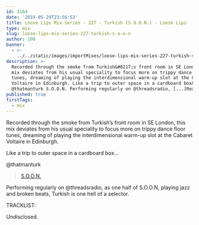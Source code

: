 ```yaml
---
id: 3164
date: '2019-05-29T23:56:53'
title: Loose Lips Mix Series - 227 - Turkish (S.O.O.N.) - Loose Lips
type: mix
slug: loose-lips-mix-series-227-turkish-s-o-o-n
author: 100
banner:
  - >-
    ../../static/images/importMixes/loose-lips-mix-series-227-turkish-s-o-o-n/image3164.jpeg
description: >-
  Recorded through the smoke from Turkish&#8217;s front room in SE London, this
  mix deviates from his usual speciality to focus more on trippy dance floor
  tunes, dreaming of playing the interdimensional warm-up slot at the Cabaret
  Voltaire in Edinburgh. Like a trip to outer space in a cardboard box&#8230;
  @thatmanturk S.O.O.N. Performing regularly on @threadsradio, [...]Read More...
published: true
firstTags:
  - mix
---
```

Recorded through the smoke from Turkish’s front room in SE London, this mix deviates from his usual speciality to focus more on trippy dance floor tunes, dreaming of playing the interdimensional warm-up slot at the Cabaret Voltaire in Edinburgh.

Like a trip to outer space in a cardboard box…

@thatmanturk

> [S.O.O.N.](https://threadsradio.com/project/s-o-o-n/)

Performing regularly on @threadsradio, as one half of S.O.O.N, playing jazz and broken beats, Turkish is one hell of a selector.

TRACKLIST:

Undisclosed.